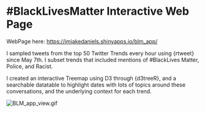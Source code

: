 # #BlackLivesMatter Interactive Web Page

WebPage here:
https://imjakedaniels.shinyapps.io/blm_app/

I sampled tweets from the top 50 Twitter Trends every hour using {rtweet} since May 7th. I subset trends that included mentions of #BlackLives Matter, Police, and Racist.

I created an interactive Treemap using D3 through {d3treeR}, and a searchable datatable to highlight dates with lots of topics around these conversations, and the underlying context for each trend.

![BLM_app_view.gif](BLM_app_view.gif)

